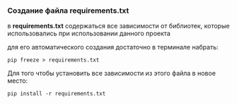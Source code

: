 ### Создание файла requirements.txt

в __requirements.txt__ содержаться все зависимости от библиотек, 
которые использовались при использовании данного проекта

для его автоматического  создания достаточно в терминале набрать: 

    pip freeze > requirements.txt

Для того чтобы установить все зависимости из этого файла в новое место:

    pip install -r requirements.txt
